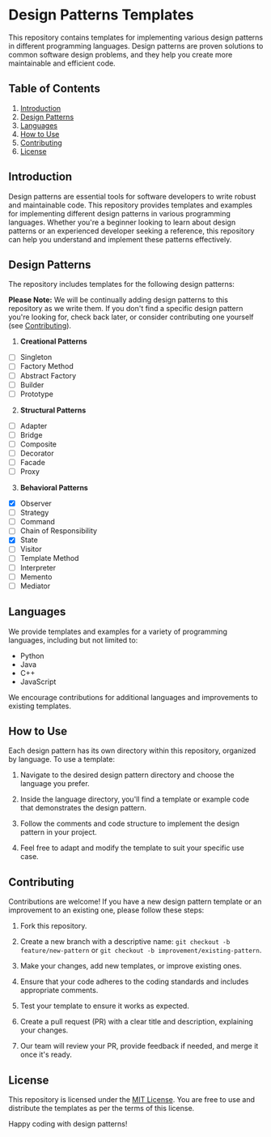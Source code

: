 # Design Patterns Templates

This repository contains templates for implementing various design patterns in different programming languages. Design patterns are proven solutions to common software design problems, and they help you create more maintainable and efficient code.

## Table of Contents

1. [Introduction](#introduction)
2. [Design Patterns](#design-patterns)
3. [Languages](#languages)
4. [How to Use](#how-to-use)
5. [Contributing](#contributing)
6. [License](#license)

## Introduction

Design patterns are essential tools for software developers to write robust and maintainable code. This repository provides templates and examples for implementing different design patterns in various programming languages. Whether you're a beginner looking to learn about design patterns or an experienced developer seeking a reference, this repository can help you understand and implement these patterns effectively.

## Design Patterns

The repository includes templates for the following design patterns:

**Please Note:** We will be continually adding design patterns to this repository as we write them. If you don't find a specific design pattern you're looking for, check back later, or consider contributing one yourself (see [Contributing](#contributing)).

1. **Creational Patterns**
- [ ] Singleton
- [ ] Factory Method
- [ ] Abstract Factory
- [ ] Builder
- [ ] Prototype

2. **Structural Patterns**
- [ ] Adapter
- [ ] Bridge
- [ ] Composite
- [ ] Decorator
- [ ] Facade
- [ ] Proxy

3. **Behavioral Patterns**
- [x] Observer
- [ ] Strategy
- [ ] Command
- [ ] Chain of Responsibility
- [x] State
- [ ] Visitor
- [ ] Template Method
- [ ] Interpreter
- [ ] Memento
- [ ] Mediator

## Languages

We provide templates and examples for a variety of programming languages, including but not limited to:

- Python
- Java
- C++
- JavaScript

We encourage contributions for additional languages and improvements to existing templates.

## How to Use

Each design pattern has its own directory within this repository, organized by language. To use a template:

1. Navigate to the desired design pattern directory and choose the language you prefer.

2. Inside the language directory, you'll find a template or example code that demonstrates the design pattern.

3. Follow the comments and code structure to implement the design pattern in your project.

4. Feel free to adapt and modify the template to suit your specific use case.

## Contributing

Contributions are welcome! If you have a new design pattern template or an improvement to an existing one, please follow these steps:

1. Fork this repository.

2. Create a new branch with a descriptive name: `git checkout -b feature/new-pattern` or `git checkout -b improvement/existing-pattern`.

3. Make your changes, add new templates, or improve existing ones.

4. Ensure that your code adheres to the coding standards and includes appropriate comments.

5. Test your template to ensure it works as expected.

6. Create a pull request (PR) with a clear title and description, explaining your changes.

7. Our team will review your PR, provide feedback if needed, and merge it once it's ready.

## License

This repository is licensed under the [MIT License](LICENSE). You are free to use and distribute the templates as per the terms of this license.

Happy coding with design patterns!